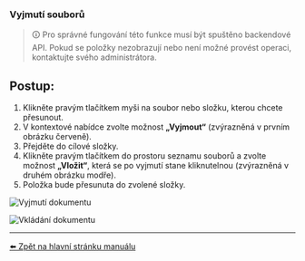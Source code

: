 ### Vyjmutí souborů

> 🛈 Pro správné fungování této funkce musí být spuštěno backendové API. Pokud se položky nezobrazují nebo není možné provést operaci, kontaktujte svého administrátora.

## Postup:

1. Klikněte pravým tlačítkem myši na soubor nebo složku, kterou chcete přesunout.
2. V kontextové nabídce zvolte možnost **„Vyjmout“** (zvýrazněná v prvním obrázku červeně).
3. Přejděte do cílové složky.
4. Klikněte pravým tlačítkem do prostoru seznamu souborů a zvolte možnost **„Vložit“**, která se po vyjmutí stane kliknutelnou (zvýrazněná v druhém obrázku modře).
5. Položka bude přesunuta do zvolené složky.

![Vyjmutí dokumentu](https://github.com/user-attachments/assets/222e2523-3a59-4f97-bece-664629e18dd3)

![Vkládání dokumentu](https://github.com/user-attachments/assets/9c1f839d-a89b-4d25-9c90-a6616ca2c4df)

---

[⬅️ Zpět na hlavní stránku manuálu](../README.md)
